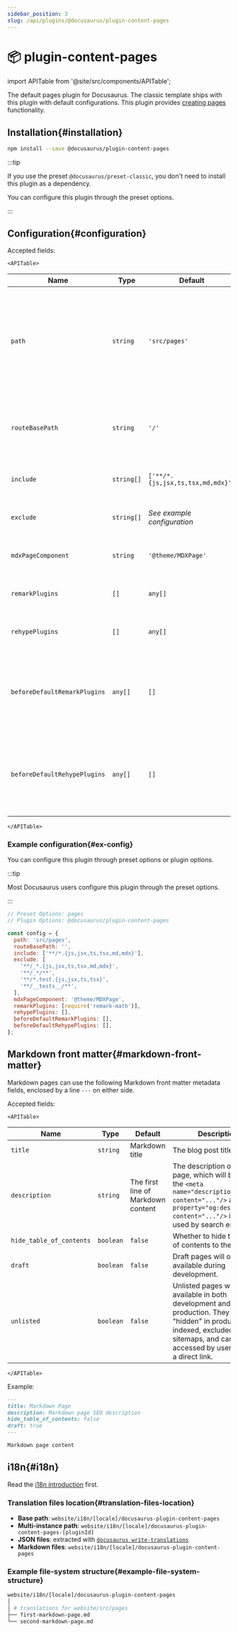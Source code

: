 ```yaml
---
sidebar_position: 3
slug: /api/plugins/@docusaurus/plugin-content-pages
---
```


# 📦 plugin-content-pages

import APITable from '@site/src/components/APITable';

The default pages plugin for Docusaurus. The classic template ships with this plugin with default configurations. This plugin provides [creating pages](guides/creating-pages.md) functionality.

## Installation{#installation}

```bash npm2yarn
npm install --save @docusaurus/plugin-content-pages
```

:::tip

If you use the preset `@docusaurus/preset-classic`, you don't need to install this plugin as a dependency.

You can configure this plugin through the preset options.

:::

## Configuration{#configuration}

Accepted fields:

```mdx-code-block
<APITable>
```

| Name                         | Type       | Default                           | Description                                                                                                             |
| ---------------------------- | ---------- | --------------------------------- | ----------------------------------------------------------------------------------------------------------------------- |
| `path`                       | `string`   | `'src/pages'`                     | Path to data on filesystem relative to site dir. Components in this directory will be automatically converted to pages. |
| `routeBasePath`              | `string`   | `'/'`                             | URL route for the pages section of your site. **DO NOT** include a trailing slash.                                      |
| `include`                    | `string[]` | `['**/*.{js,jsx,ts,tsx,md,mdx}']` | Matching files will be included and processed.                                                                          |
| `exclude`                    | `string[]` | *See example configuration*       | No route will be created for matching files.                                                                            |
| `mdxPageComponent`           | `string`   | `'@theme/MDXPage'`                | Component used by each MDX page.                                                                                        |
| `remarkPlugins`              | `[]`       | `any[]`                           | Remark plugins passed to MDX.                                                                                           |
| `rehypePlugins`              | `[]`       | `any[]`                           | Rehype plugins passed to MDX.                                                                                           |
| `beforeDefaultRemarkPlugins` | `any[]`    | `[]`                              | Custom Remark plugins passed to MDX before the default Docusaurus Remark plugins.                                       |
| `beforeDefaultRehypePlugins` | `any[]`    | `[]`                              | Custom Rehype plugins passed to MDX before the default Docusaurus Rehype plugins.                                       |

```mdx-code-block
</APITable>
```

### Example configuration{#ex-config}

You can configure this plugin through preset options or plugin options.

:::tip

Most Docusaurus users configure this plugin through the preset options.

:::

```js
// Preset Options: pages
// Plugin Options: @docusaurus/plugin-content-pages

const config = {
  path: 'src/pages',
  routeBasePath: '',
  include: ['**/*.{js,jsx,ts,tsx,md,mdx}'],
  exclude: [
    '**/_*.{js,jsx,ts,tsx,md,mdx}',
    '**/_*/**',
    '**/*.test.{js,jsx,ts,tsx}',
    '**/__tests__/**',
  ],
  mdxPageComponent: '@theme/MDXPage',
  remarkPlugins: [require('remark-math')],
  rehypePlugins: [],
  beforeDefaultRemarkPlugins: [],
  beforeDefaultRehypePlugins: [],
};
```

## Markdown front matter{#markdown-front-matter}

Markdown pages can use the following Markdown front matter metadata fields, enclosed by a line `---` on either side.

Accepted fields:

```mdx-code-block
<APITable>
```

| Name                     | Type      | Default                            | Description                                                                                                                                                                                            |
| ------------------------ | --------- | ---------------------------------- | ------------------------------------------------------------------------------------------------------------------------------------------------------------------------------------------------------ |
| `title`                  | `string`  | Markdown title                     | The blog post title.                                                                                                                                                                                   |
| `description`            | `string`  | The first line of Markdown content | The description of your page, which will become the `<meta name="description" content="..."/>` and `<meta property="og:description" content="..."/>` in `<head>`, used by search engines.              |
| `hide_table_of_contents` | `boolean` | `false`                            | Whether to hide the table of contents to the right.                                                                                                                                                    |
| `draft`                  | `boolean` | `false`                            | Draft pages will only be available during development.                                                                                                                                                 |
| `unlisted`               | `boolean` | `false`                            | Unlisted pages will be available in both development and production. They will be "hidden" in production, not indexed, excluded from sitemaps, and can only be accessed by users having a direct link. |

```mdx-code-block
</APITable>
```

Example:

```md
---
title: Markdown Page
description: Markdown page SEO description
hide_table_of_contents: false
draft: true
---

Markdown page content
```

## i18n{#i18n}

Read the [i18n introduction](../../i18n/i18n-introduction.md) first.

### Translation files location{#translation-files-location}

- **Base path**: `website/i18n/[locale]/docusaurus-plugin-content-pages`
- **Multi-instance path**: `website/i18n/[locale]/docusaurus-plugin-content-pages-[pluginId]`
- **JSON files**: extracted with [`docusaurus write-translations`](../../cli.md#docusaurus-write-translations-sitedir)
- **Markdown files**: `website/i18n/[locale]/docusaurus-plugin-content-pages`

### Example file-system structure{#example-file-system-structure}

```bash
website/i18n/[locale]/docusaurus-plugin-content-pages
│
│ # translations for website/src/pages
├── first-markdown-page.md
└── second-markdown-page.md
```
